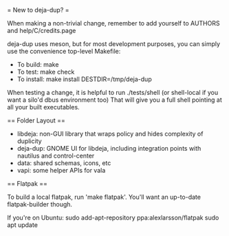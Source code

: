 = New to deja-dup? =

When making a non-trivial change, remember to add yourself to AUTHORS and help/C/credits.page

deja-dup uses meson, but for most development purposes, you can simply use the convenience top-level Makefile:
 * To build: make
 * To test: make check
 * To install: make install DESTDIR=/tmp/deja-dup

When testing a change, it is helpful to run ./tests/shell (or shell-local if you want a silo'd dbus environment too)
That will give you a full shell pointing at all your built executables.

== Folder Layout ==
 * libdeja: non-GUI library that wraps policy and hides complexity of duplicity
 * deja-dup: GNOME UI for libdeja, including integration points with nautilus and control-center
 * data: shared schemas, icons, etc
 * vapi: some helper APIs for vala

== Flatpak ==

To build a local flatpak, run 'make flatpak'. You'll want an up-to-date flatpak-builder though.

If you're on Ubuntu:
sudo add-apt-repository ppa:alexlarsson/flatpak
sudo apt update
